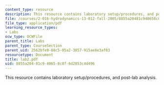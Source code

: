 ```yaml
---
content_type: resource
description: This resource contains laboratory setup/procedures, and post-lab analysis.
file: /courses/2-016-hydrodynamics-13-012-fall-2005/8855a20481c940658c8f6d2853c4d496_lab2.pdf
file_type: application/pdf
learning_resource_types:
- Labs
ocw_type: OCWFile
parent_title: Labs
parent_type: CourseSection
parent_uid: 2562bfe9-88c5-05a2-3857-915ae8e3af03
resourcetype: Document
title: lab2.pdf
uid: 8855a204-81c9-4065-8c8f-6d2853c4d496
---
```

This resource contains laboratory setup/procedures, and post-lab analysis.

